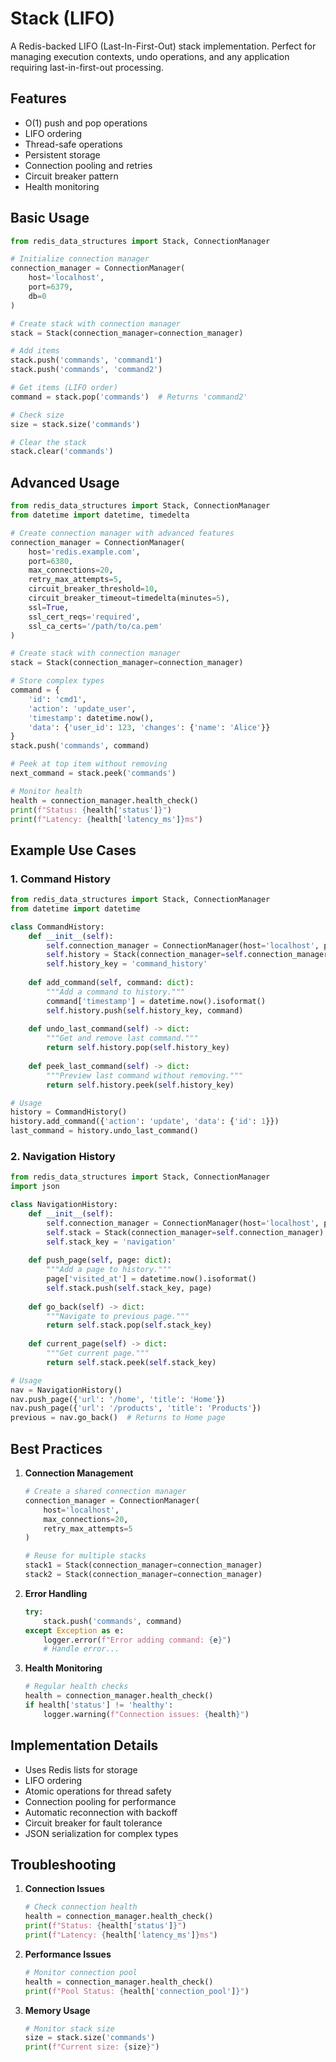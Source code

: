 # Stack (LIFO)

A Redis-backed LIFO (Last-In-First-Out) stack implementation. Perfect for managing execution contexts, undo operations, and any application requiring last-in-first-out processing.

## Features

- O(1) push and pop operations
- LIFO ordering
- Thread-safe operations
- Persistent storage
- Connection pooling and retries
- Circuit breaker pattern
- Health monitoring

## Basic Usage

```python
from redis_data_structures import Stack, ConnectionManager

# Initialize connection manager
connection_manager = ConnectionManager(
    host='localhost',
    port=6379,
    db=0
)

# Create stack with connection manager
stack = Stack(connection_manager=connection_manager)

# Add items
stack.push('commands', 'command1')
stack.push('commands', 'command2')

# Get items (LIFO order)
command = stack.pop('commands')  # Returns 'command2'

# Check size
size = stack.size('commands')

# Clear the stack
stack.clear('commands')
```

## Advanced Usage

```python
from redis_data_structures import Stack, ConnectionManager
from datetime import datetime, timedelta

# Create connection manager with advanced features
connection_manager = ConnectionManager(
    host='redis.example.com',
    port=6380,
    max_connections=20,
    retry_max_attempts=5,
    circuit_breaker_threshold=10,
    circuit_breaker_timeout=timedelta(minutes=5),
    ssl=True,
    ssl_cert_reqs='required',
    ssl_ca_certs='/path/to/ca.pem'
)

# Create stack with connection manager
stack = Stack(connection_manager=connection_manager)

# Store complex types
command = {
    'id': 'cmd1',
    'action': 'update_user',
    'timestamp': datetime.now(),
    'data': {'user_id': 123, 'changes': {'name': 'Alice'}}
}
stack.push('commands', command)

# Peek at top item without removing
next_command = stack.peek('commands')

# Monitor health
health = connection_manager.health_check()
print(f"Status: {health['status']}")
print(f"Latency: {health['latency_ms']}ms")
```

## Example Use Cases

### 1. Command History

```python
from redis_data_structures import Stack, ConnectionManager
from datetime import datetime

class CommandHistory:
    def __init__(self):
        self.connection_manager = ConnectionManager(host='localhost', port=6379)
        self.history = Stack(connection_manager=self.connection_manager)
        self.history_key = 'command_history'
    
    def add_command(self, command: dict):
        """Add a command to history."""
        command['timestamp'] = datetime.now().isoformat()
        self.history.push(self.history_key, command)
    
    def undo_last_command(self) -> dict:
        """Get and remove last command."""
        return self.history.pop(self.history_key)
    
    def peek_last_command(self) -> dict:
        """Preview last command without removing."""
        return self.history.peek(self.history_key)

# Usage
history = CommandHistory()
history.add_command({'action': 'update', 'data': {'id': 1}})
last_command = history.undo_last_command()
```

### 2. Navigation History

```python
from redis_data_structures import Stack, ConnectionManager
import json

class NavigationHistory:
    def __init__(self):
        self.connection_manager = ConnectionManager(host='localhost', port=6379)
        self.stack = Stack(connection_manager=self.connection_manager)
        self.stack_key = 'navigation'
    
    def push_page(self, page: dict):
        """Add a page to history."""
        page['visited_at'] = datetime.now().isoformat()
        self.stack.push(self.stack_key, page)
    
    def go_back(self) -> dict:
        """Navigate to previous page."""
        return self.stack.pop(self.stack_key)
    
    def current_page(self) -> dict:
        """Get current page."""
        return self.stack.peek(self.stack_key)

# Usage
nav = NavigationHistory()
nav.push_page({'url': '/home', 'title': 'Home'})
nav.push_page({'url': '/products', 'title': 'Products'})
previous = nav.go_back()  # Returns to Home page
```

## Best Practices

1. **Connection Management**
   ```python
   # Create a shared connection manager
   connection_manager = ConnectionManager(
       host='localhost',
       max_connections=20,
       retry_max_attempts=5
   )
   
   # Reuse for multiple stacks
   stack1 = Stack(connection_manager=connection_manager)
   stack2 = Stack(connection_manager=connection_manager)
   ```

2. **Error Handling**
   ```python
   try:
       stack.push('commands', command)
   except Exception as e:
       logger.error(f"Error adding command: {e}")
       # Handle error...
   ```

3. **Health Monitoring**
   ```python
   # Regular health checks
   health = connection_manager.health_check()
   if health['status'] != 'healthy':
       logger.warning(f"Connection issues: {health}")
   ```

## Implementation Details

- Uses Redis lists for storage
- LIFO ordering
- Atomic operations for thread safety
- Connection pooling for performance
- Automatic reconnection with backoff
- Circuit breaker for fault tolerance
- JSON serialization for complex types

## Troubleshooting

1. **Connection Issues**
   ```python
   # Check connection health
   health = connection_manager.health_check()
   print(f"Status: {health['status']}")
   print(f"Latency: {health['latency_ms']}ms")
   ```

2. **Performance Issues**
   ```python
   # Monitor connection pool
   health = connection_manager.health_check()
   print(f"Pool Status: {health['connection_pool']}")
   ```

3. **Memory Usage**
   ```python
   # Monitor stack size
   size = stack.size('commands')
   print(f"Current size: {size}")
   ```
